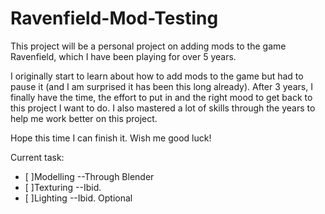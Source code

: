 # Ravenfield-Mod-Testing

This project will be a personal project on adding mods to the game Ravenfield, which I have been playing for over 5 years. 

I originally start to learn about how to add mods to the game but had to pause it (and I am surprised it has been this long already). After 3 years, I finally have the time, the effort to put in and the right mood to get back to this project I want to do. I also mastered a lot of skills through the years to help me work better on this project. 

Hope this time I can finish it. Wish me good luck!

Current task:
- [ ]Modelling --Through Blender
- [ ]Texturing --Ibid.
- [ ]Lighting --Ibid. Optional
